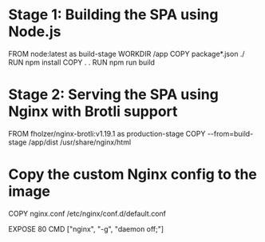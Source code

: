 # Stage 1: Building the SPA using Node.js
FROM node:latest as build-stage
WORKDIR /app
COPY package*.json ./
RUN npm install
COPY . .
RUN npm run build

# Stage 2: Serving the SPA using Nginx with Brotli support
FROM fholzer/nginx-brotli:v1.19.1 as production-stage
COPY --from=build-stage /app/dist /usr/share/nginx/html

# Copy the custom Nginx config to the image
COPY nginx.conf /etc/nginx/conf.d/default.conf

EXPOSE 80
CMD ["nginx", "-g", "daemon off;"]
